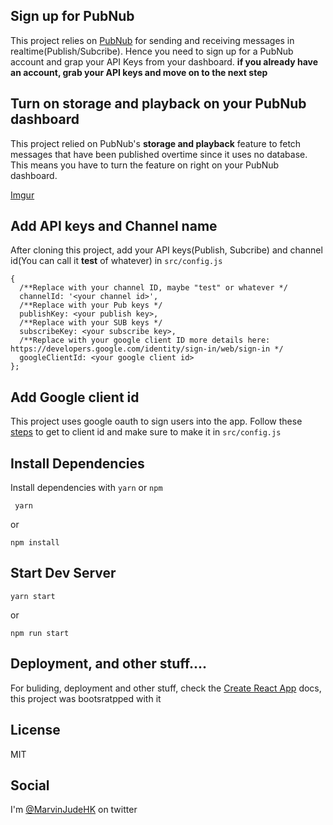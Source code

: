
## Sign up for PubNub 
This project relies on [PubNub](www.pubnub.com) for sending and receiving messages in realtime(Publish/Subcribe).
Hence you need to sign up for a PubNub account and grap your API Keys from your dashboard. 
**if you already have an account, grab your API keys and move on to the next step**

## Turn on storage and playback on your PubNub dashboard
This project relied on PubNub's **storage and playback** feature to fetch messages that have been published overtime since it uses no database. This means you have to turn the feature on right on your PubNub dashboard.

[Imgur](https://i.imgur.com/T2QiIli.png)

## Add API keys and Channel name
After cloning this project, add your API keys(Publish, Subcribe) and channel id(You can call it **test** of whatever) in
`src/config.js`

```
{
  /**Replace with your channel ID, maybe "test" or whatever */
  channelId: '<your channel id>',
  /**Replace with your Pub keys */
  publishKey: <your publish key>,
  /**Replace with your SUB keys */
  subscribeKey: <your subscribe key>,
  /**Replace with your google client ID more details here: https://developers.google.com/identity/sign-in/web/sign-in */
  googleClientId: <your google client id>
};

```

## Add Google client id
This project uses google oauth to sign users into the app. Follow these [steps](www.https://developers.google.com/identity/sign-in/web/sign-in) to get to client id and make sure to make it in `src/config.js`


## Install Dependencies
Install dependencies with `yarn` or `npm`

```
 yarn
```
or 
```
npm install 
```

## Start Dev Server

```
yarn start
``` 

or

```
npm run start
```

## Deployment, and other stuff.... 
For buliding, deployment and other stuff, check the [Create React App](https://github.com/facebook/create-react-app) docs, this project
was bootsratpped with it

## License
MIT

## Social

I'm [@MarvinJudeHK](https://www.twitter.com/MarvinJudeHK) on twitter
